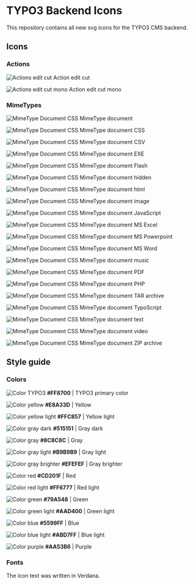 # TYPO3 Backend Icons

This repository contains all new svg icons for the TYPO3 CMS backend.

## Icons

### Actions

![Actions edit cut](https://cdn.rawgit.com/wmdbsystems/T3.Icons/master/icons/working-files/mimetypes/action-edit-cut.svg "Actions edit cut")
Action edit cut

![Actions edit cut mono](https://cdn.rawgit.com/wmdbsystems/T3.Icons/master/icons/working-files/mimetypes/action-edit-cut-mono.svg "Actions edit cut mono")
Action edit cut mono

### MimeTypes

![MimeType Document CSS](https://cdn.rawgit.com/wmdbsystems/T3.Icons/master/icons/working-files/mimetypes/mimetype.svg "MimeType Document CSS")
MimeType document

![MimeType Document CSS](https://cdn.rawgit.com/wmdbsystems/T3.Icons/master/icons/working-files/mimetypes/mimetype-css.svg "MimeType Document CSS")
MimeType document CSS

![MimeType Document CSS](https://cdn.rawgit.com/wmdbsystems/T3.Icons/master/icons/working-files/mimetypes/mimetype-csv.svg "MimeType Document CSS")
MimeType document CSV

![MimeType Document CSS](https://cdn.rawgit.com/wmdbsystems/T3.Icons/master/icons/working-files/mimetypes/mimetype-exe.svg "MimeType Document CSS")
MimeType document EXE

![MimeType Document CSS](https://cdn.rawgit.com/wmdbsystems/T3.Icons/master/icons/working-files/mimetypes/mimetype-flash.svg "MimeType Document CSS")
MimeType document Flash

![MimeType Document CSS](https://cdn.rawgit.com/wmdbsystems/T3.Icons/master/icons/working-files/mimetypes/mimetype-hidden.svg "MimeType Document CSS")
MimeType document hidden

![MimeType Document CSS](https://cdn.rawgit.com/wmdbsystems/T3.Icons/master/icons/working-files/mimetypes/mimetype-html.svg "MimeType Document CSS")
MimeType document html

![MimeType Document CSS](https://cdn.rawgit.com/wmdbsystems/T3.Icons/master/icons/working-files/mimetypes/mimetype-image.svg "MimeType Document CSS")
MimeType document image

![MimeType Document CSS](https://cdn.rawgit.com/wmdbsystems/T3.Icons/master/icons/working-files/mimetypes/mimetype-js.svg "MimeType Document CSS")
MimeType document JavaScript

![MimeType Document CSS](https://cdn.rawgit.com/wmdbsystems/T3.Icons/master/icons/working-files/mimetypes/mimetype-ms-excel.svg "MimeType Document CSS")
MimeType document MS Excel

![MimeType Document CSS](https://cdn.rawgit.com/wmdbsystems/T3.Icons/master/icons/working-files/mimetypes/mimetype-ms-powerpoint.svg "MimeType Document CSS")
MimeType document MS Powerpoint

![MimeType Document CSS](https://cdn.rawgit.com/wmdbsystems/T3.Icons/master/icons/working-files/mimetypes/mimetype-ms-word.svg "MimeType Document CSS")
MimeType document MS Word

![MimeType Document CSS](https://cdn.rawgit.com/wmdbsystems/T3.Icons/master/icons/working-files/mimetypes/mimetype-music.svg "MimeType Document CSS")
MimeType document music

![MimeType Document CSS](https://cdn.rawgit.com/wmdbsystems/T3.Icons/master/icons/working-files/mimetypes/mimetype-pdf.svg "MimeType Document CSS")
MimeType document PDF

![MimeType Document CSS](https://cdn.rawgit.com/wmdbsystems/T3.Icons/master/icons/working-files/mimetypes/mimetype-php.svg "MimeType Document CSS")
MimeType document PHP

![MimeType Document CSS](https://cdn.rawgit.com/wmdbsystems/T3.Icons/master/icons/working-files/mimetypes/mimetype-tar.svg "MimeType Document CSS")
MimeType document TAR archive

![MimeType Document CSS](https://cdn.rawgit.com/wmdbsystems/T3.Icons/master/icons/working-files/mimetypes/mimetype-ts.svg "MimeType Document CSS")
MimeType document TypoScript

![MimeType Document CSS](https://cdn.rawgit.com/wmdbsystems/T3.Icons/master/icons/working-files/mimetypes/mimetype-txt.svg "MimeType Document CSS")
MimeType document text

![MimeType Document CSS](https://cdn.rawgit.com/wmdbsystems/T3.Icons/master/icons/working-files/mimetypes/mimetype-video.svg "MimeType Document CSS")
MimeType document video

![MimeType Document CSS](https://cdn.rawgit.com/wmdbsystems/T3.Icons/master/icons/working-files/mimetypes/mimetype-zip.svg "MimeType Document CSS")
MimeType document ZIP archive

## Style guide

### Colors

![Color TYPO3](https://cdn.rawgit.com/wmdbsystems/T3.Icons/master/material/grafics/colors/color-typo3.svg "Color TYPO3")
**#FF8700** | TYPO3 primary color

![Color yellow](https://cdn.rawgit.com/wmdbsystems/T3.Icons/master/material/grafics/colors/color-yellow.svg "Color yellow")
**#E8A33D** | Yellow

![Color yellow light](https://cdn.rawgit.com/wmdbsystems/T3.Icons/master/material/grafics/colors/color-yellow-light.svg "Color yellow light")
**#FFC857** | Yellow light

![Color gray dark](https://cdn.rawgit.com/wmdbsystems/T3.Icons/master/material/grafics/colors/color-gray-dark.svg "Color gray dark")
**#515151** | Gray dark

![Color gray](https://cdn.rawgit.com/wmdbsystems/T3.Icons/master/material/grafics/colors/color-gray.svg "Color gray")
**#8C8C8C** | Gray

![Color gray light](https://cdn.rawgit.com/wmdbsystems/T3.Icons/master/material/grafics/colors/color-gray-light.svg "Color gray light")
**#B9B9B9** | Gray light

![Color gray brighter](https://cdn.rawgit.com/wmdbsystems/T3.Icons/master/material/grafics/colors/color-gray-brighter.svg "Color gray brighter")
**#EFEFEF** | Gray brighter

![Color red](https://cdn.rawgit.com/wmdbsystems/T3.Icons/master/material/grafics/colors/color-red.svg "Color red")
**#CD201F** | Red

![Color red light](https://cdn.rawgit.com/wmdbsystems/T3.Icons/master/material/grafics/colors/color-red-light.svg "Color red light")
**#FF6777** | Red light

![Color green](https://cdn.rawgit.com/wmdbsystems/T3.Icons/master/material/grafics/colors/color-green.svg "Color green")
**#79A548** | Green

![Color green light](https://cdn.rawgit.com/wmdbsystems/T3.Icons/master/material/grafics/colors/color-green-light.svg "Color green light")
**#AAD400** | Green light

![Color blue](https://cdn.rawgit.com/wmdbsystems/T3.Icons/master/material/grafics/colors/color-blue.svg "Color blue")
**#5599FF** | Blue

![Color blue light](https://cdn.rawgit.com/wmdbsystems/T3.Icons/master/material/grafics/colors/color-blue-light.svg "Color blue light")
**#ABD7FF** | Blue light

![Color purple](https://cdn.rawgit.com/wmdbsystems/T3.Icons/master/material/grafics/colors/color-purple.svg "Color purple")
**#AA53B6** | Purple

### Fonts

The icon text was written in Verdana.